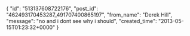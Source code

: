 {
   "id": "513137608722176",
   "post_id": "462493170453287_491707400865197",
   "from_name": "Derek Hill",
   "message": "no and i dont see why i should",
   "created_time": "2013-05-15T01:23:32+0000"
 }
